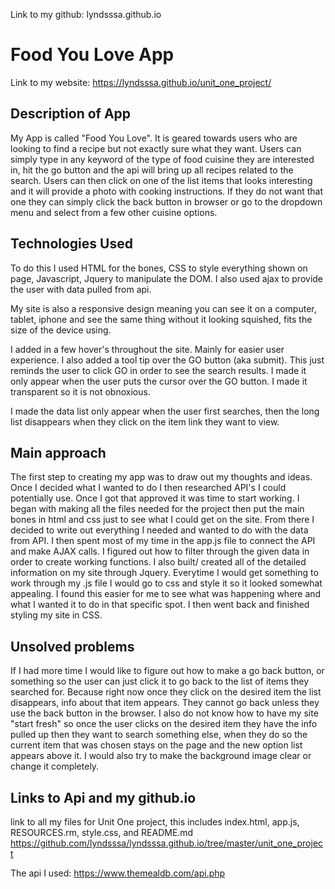 Link to my github:
lyndsssa.github.io

# Food You Love App

Link to my website:
https://lyndsssa.github.io/unit_one_project/

## Description of App
My App is called "Food You Love". It is geared towards users who are looking to find a recipe but not exactly sure what they want. Users can simply type in any keyword of the type of food cuisine they are interested in, hit the go button and the api will bring up all recipes related to the search. Users can then click on one of the list items that looks interesting and it will provide a photo with cooking instructions. If they do not want that one they can simply click the back button in browser or go to the dropdown menu and select from a few other cuisine options.

## Technologies Used
To do this I used HTML for the bones, CSS to style everything shown on page, Javascript, Jquery to manipulate the DOM. I also used ajax  to provide the user with data pulled from api.

My site is also a responsive design meaning you can see it on a computer, tablet, iphone and see the same thing without it looking squished, fits the size of the device using.

I added in a few hover's throughout the site. Mainly for easier user experience. I also added a tool tip over the GO button (aka submit). This just reminds the user to click GO in order to see the search results. I made it only appear when the user puts the cursor over the GO button. I made it transparent so it is not obnoxious.

I made the data list only appear when the user first searches, then the long list disappears when they click on the item link they want to view.

## Main approach
The first step to creating my app was to draw out my thoughts and ideas. Once I decided what I wanted to do I then researched API's I could potentially use. Once I got that approved it was time to start working. I began with making all the files needed for the project then put the main bones in html and css just to see what I could get on the site. From there I decided to write out everything I needed and wanted to do with the data from API. I then spent most of my time in the app.js file to connect the API and make AJAX calls. I figured out how to filter through the given data in order to create working functions. I also built/ created all of the detailed information on my site through Jquery. Everytime I would get something to work through my .js file I would go to css and style it so it looked somewhat appealing. I found this easier for me to see what was happening where and what I wanted it to do in that specific spot. I then went back and finished styling my site in CSS.

## Unsolved problems
If I had more time I would like to figure out how to make a go back button, or something so the user can just click it to go back to the list of items they searched for. Because right now once they click on the desired item the list disappears, info about that item appears.  They cannot go back unless they use the back button in the browser. I also do not know how to have my site "start fresh" so once the user clicks on the desired item they have the info pulled up then they want to search something else, when they do so the current item that was chosen stays on the page and the new option list appears above it. I would also try to make the background image clear or change it completely.


## Links to Api and my github.io

link to all my files for Unit One project, this includes index.html, app.js, RESOURCES.rm, style.css, and README.md
https://github.com/lyndsssa/lyndsssa.github.io/tree/master/unit_one_project

The api I used:
https://www.themealdb.com/api.php
